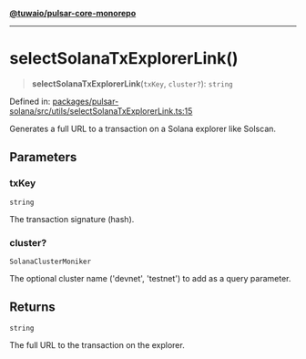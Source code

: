 [**@tuwaio/pulsar-core-monorepo**](../../../README.md)

***

# selectSolanaTxExplorerLink()

> **selectSolanaTxExplorerLink**(`txKey`, `cluster?`): `string`

Defined in: [packages/pulsar-solana/src/utils/selectSolanaTxExplorerLink.ts:15](https://github.com/TuwaIO/pulsar-core/blob/f426f4bfc26016d7fbea4fd9c0d9ff73fe1677fe/packages/pulsar-solana/src/utils/selectSolanaTxExplorerLink.ts#L15)

Generates a full URL to a transaction on a Solana explorer like Solscan.

## Parameters

### txKey

`string`

The transaction signature (hash).

### cluster?

`SolanaClusterMoniker`

The optional cluster name ('devnet', 'testnet') to add as a query parameter.

## Returns

`string`

The full URL to the transaction on the explorer.
